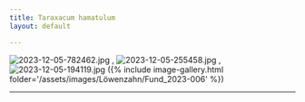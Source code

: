 ```yaml
---
title: Taraxacum hamatulum
layout: default

---
```


![2023-12-05-782462.jpg](https://burntplant.github.io/assets/2023-12-05-782462.jpg)
,
![2023-12-05-255458.jpg](https://burntplant.github.io/assets/2023-12-05-255458.jpg)
,
![2023-12-05-194119.jpg](https://burntplant.github.io/assets/2023-12-05-194119.jpg)
({% include image-gallery.html folder='/assets/images/Löwenzahn/Fund_2023-006' %})

----